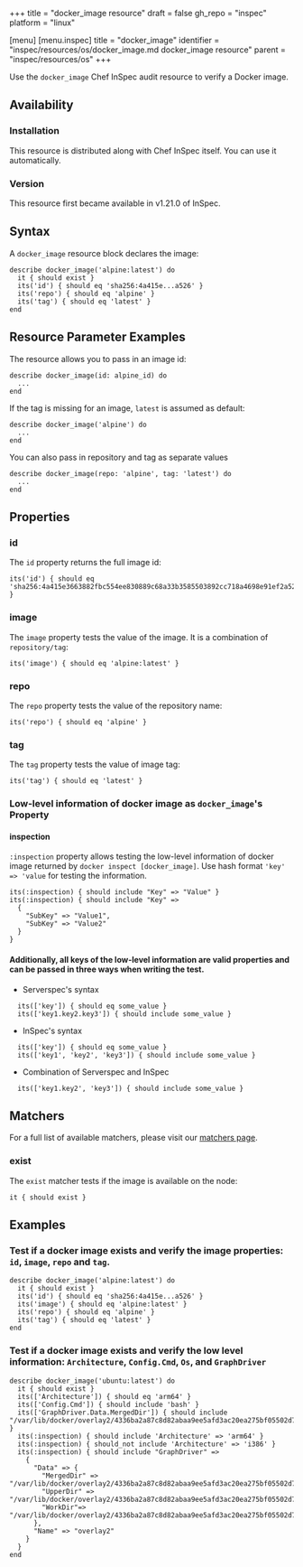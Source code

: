 +++
title = "docker_image resource"
draft = false
gh_repo = "inspec"
platform = "linux"

[menu]
  [menu.inspec]
    title = "docker_image"
    identifier = "inspec/resources/os/docker_image.md docker_image resource"
    parent = "inspec/resources/os"
+++

Use the `docker_image` Chef InSpec audit resource to verify a Docker image.

## Availability

### Installation

This resource is distributed along with Chef InSpec itself. You can use it automatically.

### Version

This resource first became available in v1.21.0 of InSpec.

## Syntax

A `docker_image` resource block declares the image:

    describe docker_image('alpine:latest') do
      it { should exist }
      its('id') { should eq 'sha256:4a415e...a526' }
      its('repo') { should eq 'alpine' }
      its('tag') { should eq 'latest' }
    end

## Resource Parameter Examples

The resource allows you to pass in an image id:

    describe docker_image(id: alpine_id) do
      ...
    end

If the tag is missing for an image, `latest` is assumed as default:

    describe docker_image('alpine') do
      ...
    end

You can also pass in repository and tag as separate values

    describe docker_image(repo: 'alpine', tag: 'latest') do
      ...
    end

## Properties

### id

The `id` property returns the full image id:

    its('id') { should eq 'sha256:4a415e3663882fbc554ee830889c68a33b3585503892cc718a4698e91ef2a526' }

### image

The `image` property tests the value of the image. It is a combination of `repository/tag`:

    its('image') { should eq 'alpine:latest' }

### repo

The `repo` property tests the value of the repository name:

    its('repo') { should eq 'alpine' }

### tag

The `tag` property tests the value of image tag:

    its('tag') { should eq 'latest' }

### Low-level information of docker image as `docker_image`'s Property

#### inspection
`:inspection` property allows testing the low-level information of docker image returned by `docker inspect [docker_image]`. Use hash format `'key' => 'value` for testing the information.

    its(:inspection) { should include "Key" => "Value" }
    its(:inspection) { should include "Key" =>
      {
        "SubKey" => "Value1",
        "SubKey" => "Value2"
      }
    }

#### Additionally, all keys of the low-level information are valid properties and can be passed in three ways when writing the test.
- Serverspec's syntax
```
  its(['key']) { should eq some_value }
  its(['key1.key2.key3']) { should include some_value }
```
- InSpec's syntax
```
  its(['key']) { should eq some_value }
  its(['key1', 'key2', 'key3']) { should include some_value }
```
- Combination of Serverspec and InSpec
```
  its(['key1.key2', 'key3']) { should include some_value }
```

## Matchers

For a full list of available matchers, please visit our [matchers page](/inspec/matchers/).

### exist

The `exist` matcher tests if the image is available on the node:

    it { should exist }

## Examples
### Test if a docker image exists and verify the image properties: `id`, `image`, `repo` and `tag`.

    describe docker_image('alpine:latest') do
      it { should exist }
      its('id') { should eq 'sha256:4a415e...a526' }
      its('image') { should eq 'alpine:latest' }
      its('repo') { should eq 'alpine' }
      its('tag') { should eq 'latest' }
    end

### Test if a docker image exists and verify the low level information: `Architecture`, `Config.Cmd`, `Os`, and `GraphDriver`

    describe docker_image('ubuntu:latest') do
      it { should exist }
      its(['Architecture']) { should eq 'arm64' }
      its(['Config.Cmd']) { should include 'bash' }
      its(['GraphDriver.Data.MergedDir']) { should include "/var/lib/docker/overlay2/4336ba2a87c8d82abaa9ee5afd3ac20ea275bf05502d74d8d8396f8f51a4736c/merged" }
      its(:inspection) { should include 'Architecture' => 'arm64' }
      its(:inspection) { should_not include 'Architecture' => 'i386' }
      its(:inspection) { should include "GraphDriver" =>
        {
          "Data" => {
            "MergedDir" => "/var/lib/docker/overlay2/4336ba2a87c8d82abaa9ee5afd3ac20ea275bf05502d74d8d8396f8f51a4736c/merged",
            "UpperDir" => "/var/lib/docker/overlay2/4336ba2a87c8d82abaa9ee5afd3ac20ea275bf05502d74d8d8396f8f51a4736c/diff",
            "WorkDir"=> "/var/lib/docker/overlay2/4336ba2a87c8d82abaa9ee5afd3ac20ea275bf05502d74d8d8396f8f51a4736c/work"
          },
          "Name" => "overlay2"
        }
      }
    end